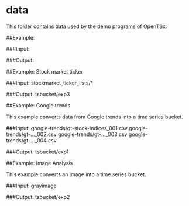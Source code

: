 # data

This folder contains data used by the demo programs of OpenTSx.

##Example:

###Input:

###Output:
	 



##Example: Stock market ticker 

###Input: 
	stockmarket_ticker_lists/*

###Output:
	tsbucket/exp3


	 

##Example: Google trends

This example converts data from Google trends into a time series bucket.

###Input:
	google-trends/gt-stock-indices_001.csv
	google-trends/gt-..._002.csv
	google-trends/gt-..._003.csv
	google-trends/gt-..._004.csv
	
###Output:
	tsbucket/exp1
	 
	 
	 
	 
##Example: Image Analysis 

This example converts an image into a time series bucket.

###Input: 
	grayimage	

###Output:
	tsbucket/exp2
